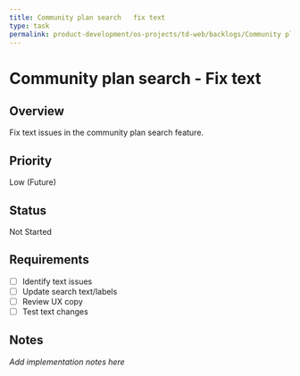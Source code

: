 ```yaml
---
title: Community plan search   fix text
type: task
permalink: product-development/os-projects/td-web/backlogs/Community plan search - Fix text
---
```


# Community plan search - Fix text

## Overview
Fix text issues in the community plan search feature.

## Priority
Low (Future)

## Status
Not Started

## Requirements
- [ ] Identify text issues
- [ ] Update search text/labels
- [ ] Review UX copy
- [ ] Test text changes

## Notes
_Add implementation notes here_